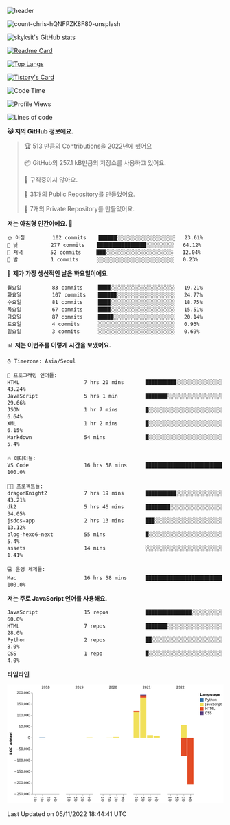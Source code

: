 <!-- Header -->
![header](https://capsule-render.vercel.app/api?type=waving&color=auto&text=Hi%20there👋&textBg=true&animation=twinkling&fontSize=40)

<!-- title image -->
![count-chris-hQNFPZK8F80-unsplash](https://user-images.githubusercontent.com/20593462/186829883-69329c21-f07c-49b2-a545-bfd851b7c943.jpg)

<!-- github stats -->
![skyksit's GitHub stats](https://github-readme-stats.vercel.app/api?username=skyksit&show_icons=true&theme=radical)

[![Readme Card](https://github-readme-stats.vercel.app/api/pin/?username=skyksit&repo=react-native-todo-app-tdd&theme=radical)](https://github.com/skyksit/react-native-todo-app-tdd)

[![Top Langs](https://github-readme-stats.vercel.app/api/top-langs/?username=skyksit&layout=compact&theme=radical)](https://github.com/skyksit/)

[![Tistory's Card](https://github-readme-tistory-card.vercel.app/api/badge?name=skyksit&theme=kakao)](https://github.com/skyksit/)

<!--START_SECTION:waka-->
![Code Time](http://img.shields.io/badge/Code%20Time-51%20hrs%2039%20mins-blue)

![Profile Views](http://img.shields.io/badge/Profile%20Views-1-blue)

![Lines of code](https://img.shields.io/badge/%EC%A0%80%EB%8A%94%20%EC%97%AC%ED%83%9C%EA%B9%8C%EC%A7%80%20-109%20Thousand%20%EC%A4%84%EC%9D%98%20%EC%BD%94%EB%93%9C%EB%A5%BC%20%EC%9E%91%EC%84%B1%ED%96%88%EC%96%B4%EC%9A%94.-blue)

**🐱 저의 GitHub 정보에요.** 

> 🏆 513 만큼의 Contributions을 2022년에 했어요
 > 
> 📦 GitHub의 257.1 kB만큼의 저장소를 사용하고 있어요. 
 > 
> 🚫 구직중이지 않아요.
 > 
> 📜 31개의 Public Repository를 만들었어요. 
 > 
> 🔑 7개의 Private Repository를 만들었어요.  
 > 
**저는 아침형 인간이에요. 🐤** 

```text
🌞 아침         102 commits    ██████░░░░░░░░░░░░░░░░░░░   23.61% 
🌆 낮　         277 commits    ████████████████░░░░░░░░░   64.12% 
🌃 저녁         52 commits     ███░░░░░░░░░░░░░░░░░░░░░░   12.04% 
🌙 밤　         1 commits      ░░░░░░░░░░░░░░░░░░░░░░░░░   0.23%

```
📅 **제가 가장 생산적인 날은 화요일이에요.** 

```text
월요일          83 commits     ████░░░░░░░░░░░░░░░░░░░░░   19.21% 
화요일          107 commits    ██████░░░░░░░░░░░░░░░░░░░   24.77% 
수요일          81 commits     ████░░░░░░░░░░░░░░░░░░░░░   18.75% 
목요일          67 commits     ████░░░░░░░░░░░░░░░░░░░░░   15.51% 
금요일          87 commits     █████░░░░░░░░░░░░░░░░░░░░   20.14% 
토요일          4 commits      ░░░░░░░░░░░░░░░░░░░░░░░░░   0.93% 
일요일          3 commits      ░░░░░░░░░░░░░░░░░░░░░░░░░   0.69%

```


📊 **저는 이번주를 이렇게 시간을 보냈어요.** 

```text
⌚︎ Timezone: Asia/Seoul

💬 프로그래밍 언어들: 
HTML                     7 hrs 20 mins       ██████████░░░░░░░░░░░░░░░   43.24% 
JavaScript               5 hrs 1 min         ███████░░░░░░░░░░░░░░░░░░   29.66% 
JSON                     1 hr 7 mins         █░░░░░░░░░░░░░░░░░░░░░░░░   6.64% 
XML                      1 hr 2 mins         █░░░░░░░░░░░░░░░░░░░░░░░░   6.15% 
Markdown                 54 mins             █░░░░░░░░░░░░░░░░░░░░░░░░   5.4%

🔥 에디터들: 
VS Code                  16 hrs 58 mins      █████████████████████████   100.0%

🐱‍💻 프로젝트들: 
dragonKnight2            7 hrs 19 mins       ██████████░░░░░░░░░░░░░░░   43.21% 
dk2                      5 hrs 46 mins       ████████░░░░░░░░░░░░░░░░░   34.05% 
jsdos-app                2 hrs 13 mins       ███░░░░░░░░░░░░░░░░░░░░░░   13.12% 
blog-hexo6-next          55 mins             █░░░░░░░░░░░░░░░░░░░░░░░░   5.4% 
assets                   14 mins             ░░░░░░░░░░░░░░░░░░░░░░░░░   1.41%

💻 운영 체제들: 
Mac                      16 hrs 58 mins      █████████████████████████   100.0%

```

**저는 주로 JavaScript 언어를 사용해요.** 

```text
JavaScript               15 repos            ███████████████░░░░░░░░░░   60.0% 
HTML                     7 repos             ███████░░░░░░░░░░░░░░░░░░   28.0% 
Python                   2 repos             ██░░░░░░░░░░░░░░░░░░░░░░░   8.0% 
CSS                      1 repo              █░░░░░░░░░░░░░░░░░░░░░░░░   4.0%

```


**타임라인**

![Chart not found](https://raw.githubusercontent.com/skyksit/skyksit/main/charts/bar_graph.png) 


 Last Updated on 05/11/2022 18:44:41 UTC
<!--END_SECTION:waka-->

<!--
**skyksit/skyksit** is a ✨ _special_ ✨ repository because its `README.md` (this file) appears on your GitHub profile.

Here are some ideas to get you started:

- 🔭 I’m currently working on ...
- 🌱 I’m currently learning ...
- 👯 I’m looking to collaborate on ...
- 🤔 I’m looking for help with ...
- 💬 Ask me about ...
- 📫 How to reach me: ...
- 😄 Pronouns: ...
- ⚡ Fun fact: ...
-->
